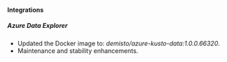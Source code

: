 
#### Integrations

##### Azure Data Explorer
- Updated the Docker image to: *demisto/azure-kusto-data:1.0.0.66320*.
- Maintenance and stability enhancements.